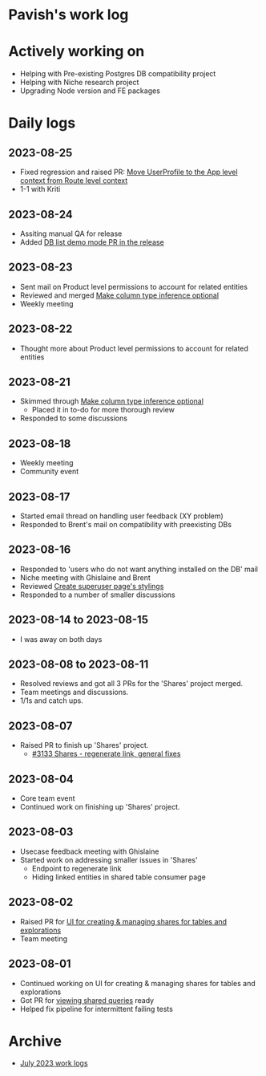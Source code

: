 # Pavish's work log

# Actively working on
* Helping with Pre-existing Postgres DB compatibility project
* Helping with Niche research project
* Upgrading Node version and FE packages

# Daily logs
## 2023-08-25
* Fixed regression and raised PR: [Move UserProfile to the App level context from Route level context](https://github.com/centerofci/mathesar/pull/3175)
* 1-1 with Kriti

## 2023-08-24
* Assiting manual QA for release
* Added [DB list demo mode PR in the release](https://github.com/centerofci/mathesar/pull/3171)

## 2023-08-23
* Sent mail on Product level permissions to account for related entities
* Reviewed and merged [Make column type inference optional](https://github.com/centerofci/mathesar/pull/3050)
* Weekly meeting

## 2023-08-22
* Thought more about Product level permissions to account for related entities

## 2023-08-21
* Skimmed through [Make column type inference optional](https://github.com/centerofci/mathesar/pull/3050)
  - Placed it in to-do for more thorough review
* Responded to some discussions

## 2023-08-18
* Weekly meeting
* Community event

## 2023-08-17
* Started email thread on handling user feedback (XY problem)
* Responded to Brent's mail on compatibility with preexisting DBs

## 2023-08-16
* Responded to 'users who do not want anything installed on the DB' mail
* Niche meeting with Ghislaine and Brent
* Reviewed [Create superuser page's stylings](https://github.com/centerofci/mathesar/pull/3131)
* Responded to a number of smaller discussions

## 2023-08-14 to 2023-08-15
* I was away on both days

## 2023-08-08 to 2023-08-11
* Resolved reviews and got all 3 PRs for the 'Shares' project merged.
* Team meetings and discussions.
* 1/1s and catch ups.

## 2023-08-07
* Raised PR to finish up 'Shares' project.
  - [#3133 Shares - regenerate link, general fixes](https://github.com/centerofci/mathesar/pull/3133)

## 2023-08-04
* Core team event
* Continued work on finishing up 'Shares' project.

## 2023-08-03
* Usecase feedback meeting with Ghislaine
* Started work on addressing smaller issues in 'Shares'
  - Endpoint to regenerate link
  - Hiding linked entities in shared table consumer page

## 2023-08-02
* Raised PR for [UI for creating & managing shares for tables and explorations](https://github.com/centerofci/mathesar/pull/3127)
* Team meeting

## 2023-08-01
* Continued working on UI for creating & managing shares for tables and explorations
* Got PR for [viewing shared queries](https://github.com/centerofci/mathesar/pull/3113) ready
* Helped fix pipeline for intermittent failing tests

# Archive
 - [July 2023 work logs](/team/worklogs/pavish/2023-07.md)
